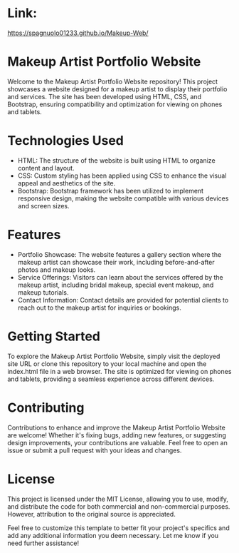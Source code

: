 
# Link:
https://spagnuolo01233.github.io/Makeup-Web/

# Makeup Artist Portfolio Website
Welcome to the Makeup Artist Portfolio Website repository! This project showcases a website designed for a makeup artist to display their portfolio and services. The site has been developed using HTML, CSS, and Bootstrap, ensuring compatibility and optimization for viewing on phones and tablets.

# Technologies Used
- HTML: The structure of the website is built using HTML to organize content and layout.
- CSS: Custom styling has been applied using CSS to enhance the visual appeal and aesthetics of the site.
- Bootstrap: Bootstrap framework has been utilized to implement responsive design, making the website compatible with various devices and screen sizes.

# Features
- Portfolio Showcase: The website features a gallery section where the makeup artist can showcase their work, including before-and-after photos and makeup looks.
- Service Offerings: Visitors can learn about the services offered by the makeup artist, including bridal makeup, special event makeup, and makeup tutorials.
- Contact Information: Contact details are provided for potential clients to reach out to the makeup artist for inquiries or bookings.

# Getting Started
To explore the Makeup Artist Portfolio Website, simply visit the deployed site URL or clone this repository to your local machine and open the index.html file in a web browser. The site is optimized for viewing on phones and tablets, providing a seamless experience across different devices.

# Contributing
Contributions to enhance and improve the Makeup Artist Portfolio Website are welcome! Whether it's fixing bugs, adding new features, or suggesting design improvements, your contributions are valuable. Feel free to open an issue or submit a pull request with your ideas and changes.

# License
This project is licensed under the MIT License, allowing you to use, modify, and distribute the code for both commercial and non-commercial purposes. However, attribution to the original source is appreciated.

Feel free to customize this template to better fit your project's specifics and add any additional information you deem necessary. Let me know if you need further assistance!
